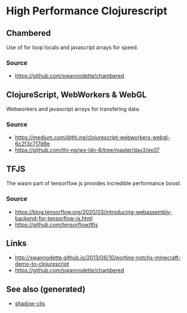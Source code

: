 # High Performance Clojurescript

## Chambered

Use of for loop locals and javascript arrays for speed.

### Source

  - <https://github.com/swannodette/chambered>

## ClojureScript, WebWorkers & WebGL

Webworkers and javascript arrays for transfering data.

### Source

  - <https://medium.com/@thi.ng/clojurescript-webworkers-webgl-6c2f3c717d9e>
  - <https://github.com/thi-ng/ws-ldn-8/tree/master/day3/ex07>

## TFJS

The wasm part of tensorflow js provides incredible performance boost.

### Source

  - <https://blog.tensorflow.org/2020/03/introducing-webassembly-backend-for-tensorflow-js.html>
  - <https://github.com/tensorflow/tfjs>

## Links

  - <http://swannodette.github.io/2013/06/10/porting-notchs-minecraft-demo-to-clojurescript>
  - <https://github.com/swannodette/chambered>

## See also (generated)

  - [shadow-cljs](./20200430154647-shadow_cljs.md)
